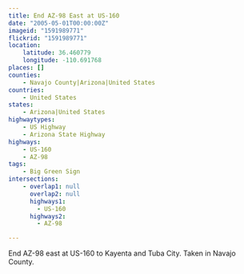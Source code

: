 ```yaml
---
title: End AZ-98 East at US-160
date: "2005-05-01T00:00:00Z"
imageid: "1591989771"
flickrid: "1591989771"
location:
    latitude: 36.460779
    longitude: -110.691768
places: []
counties:
    - Navajo County|Arizona|United States
countries:
    - United States
states:
    - Arizona|United States
highwaytypes:
    - US Highway
    - Arizona State Highway
highways:
    - US-160
    - AZ-98
tags:
    - Big Green Sign
intersections:
    - overlap1: null
      overlap2: null
      highways1:
        - US-160
      highways2:
        - AZ-98

---
```

End AZ-98 east at US-160 to Kayenta and Tuba City.  Taken in Navajo County.